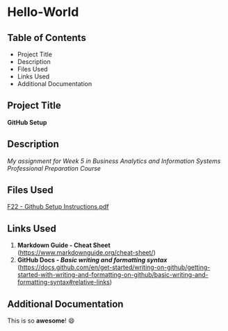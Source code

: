 # Hello-World

## Table of Contents
* Project Title
* Description
* Files Used
* Links Used
* Additional Documentation

## Project Title
**GitHub Setup**

## Description
*My assignment for Week 5 in Business Analytics and Information Systems Professional Preparation Course*

## Files Used
[F22 - Github Setup Instructions.pdf](https://github.com/ErinSchultz/Hello-World/files/12516756/F22.-.Github.Setup.Instructions.pdf)

## Links Used 
1. **Markdown Guide - Cheat Sheet** (https://www.markdownguide.org/cheat-sheet/) 
2. **GitHub Docs - *Basic writing and formatting syntax*** (https://docs.github.com/en/get-started/writing-on-github/getting-started-with-writing-and-formatting-on-github/basic-writing-and-formatting-syntax#relative-links) 

## Additional Documentation 
This is so **awesome**! 😄 
